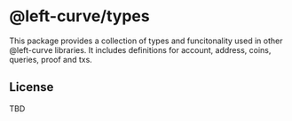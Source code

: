 # @left-curve/types

This package provides a collection of types and funcitonality used in other @left-curve libraries.
It includes definitions for account, address, coins, queries, proof and txs.

## License

TBD
